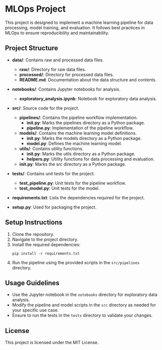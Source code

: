 # MLOps Project

This project is designed to implement a machine learning pipeline for data processing, model training, and evaluation. It follows best practices in MLOps to ensure reproducibility and maintainability.

## Project Structure

- **data/**: Contains raw and processed data files.
  - **raw/**: Directory for raw data files.
  - **processed/**: Directory for processed data files.
  - **README.md**: Documentation about the data structure and contents.

- **notebooks/**: Contains Jupyter notebooks for analysis.
  - **exploratory_analysis.ipynb**: Notebook for exploratory data analysis.

- **src/**: Source code for the project.
  - **pipelines/**: Contains the pipeline workflow implementation.
    - **__init__.py**: Marks the pipelines directory as a Python package.
    - **pipeline.py**: Implementation of the pipeline workflow.
  - **models/**: Contains the machine learning model definitions.
    - **__init__.py**: Marks the models directory as a Python package.
    - **model.py**: Defines the machine learning model.
  - **utils/**: Contains utility functions.
    - **__init__.py**: Marks the utils directory as a Python package.
    - **helpers.py**: Utility functions for data processing and evaluation.
  - **__init__.py**: Marks the src directory as a Python package.

- **tests/**: Contains unit tests for the project.
  - **test_pipeline.py**: Unit tests for the pipeline workflow.
  - **test_model.py**: Unit tests for the model.

- **requirements.txt**: Lists the dependencies required for the project.

- **setup.py**: Used for packaging the project.

## Setup Instructions

1. Clone the repository.
2. Navigate to the project directory.
3. Install the required dependencies:
   ```
   pip install -r requirements.txt
   ```
4. Run the pipeline using the provided scripts in the `src/pipelines` directory.

## Usage Guidelines

- Use the Jupyter notebook in the `notebooks` directory for exploratory data analysis.
- Modify the pipeline and model scripts in the `src` directory as needed for your specific use case.
- Ensure to run the tests in the `tests` directory to validate your changes.

## License

This project is licensed under the MIT License.